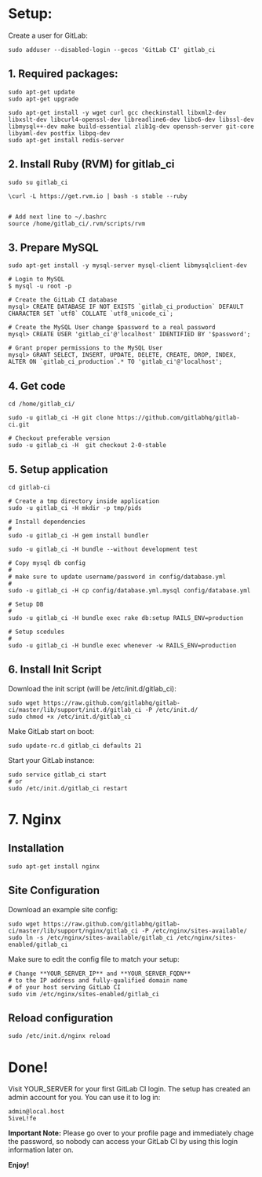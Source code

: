 # Setup: 

Create a user for GitLab:

    sudo adduser --disabled-login --gecos 'GitLab CI' gitlab_ci


## 1. Required packages:

    sudo apt-get update
    sudo apt-get upgrade

    sudo apt-get install -y wget curl gcc checkinstall libxml2-dev libxslt-dev libcurl4-openssl-dev libreadline6-dev libc6-dev libssl-dev libmysql++-dev make build-essential zlib1g-dev openssh-server git-core libyaml-dev postfix libpq-dev
    sudo apt-get install redis-server 

## 2. Install Ruby (RVM) for gitlab_ci

    sudo su gitlab_ci

    \curl -L https://get.rvm.io | bash -s stable --ruby


    # Add next line to ~/.bashrc
    source /home/gitlab_ci/.rvm/scripts/rvm


## 3. Prepare MySQL

    sudo apt-get install -y mysql-server mysql-client libmysqlclient-dev

    # Login to MySQL
    $ mysql -u root -p

    # Create the GitLab CI database
    mysql> CREATE DATABASE IF NOT EXISTS `gitlab_ci_production` DEFAULT CHARACTER SET `utf8` COLLATE `utf8_unicode_ci`;

    # Create the MySQL User change $password to a real password
    mysql> CREATE USER 'gitlab_ci'@'localhost' IDENTIFIED BY '$password';

    # Grant proper permissions to the MySQL User
    mysql> GRANT SELECT, INSERT, UPDATE, DELETE, CREATE, DROP, INDEX, ALTER ON `gitlab_ci_production`.* TO 'gitlab_ci'@'localhost';

## 4. Get code 

    cd /home/gitlab_ci/

    sudo -u gitlab_ci -H git clone https://github.com/gitlabhq/gitlab-ci.git

    # Checkout preferable version
    sudo -u gitlab_ci -H  git checkout 2-0-stable

## 5. Setup application

    cd gitlab-ci

    # Create a tmp directory inside application
    sudo -u gitlab_ci -H mkdir -p tmp/pids

    # Install dependencies
    #
    sudo -u gitlab_ci -H gem install bundler

    sudo -u gitlab_ci -H bundle --without development test

    # Copy mysql db config
    #
    # make sure to update username/password in config/database.yml
    #
    sudo -u gitlab_ci -H cp config/database.yml.mysql config/database.yml

    # Setup DB
    #
    sudo -u gitlab_ci -H bundle exec rake db:setup RAILS_ENV=production

    # Setup scedules 
    #
    sudo -u gitlab_ci -H bundle exec whenever -w RAILS_ENV=production


## 6. Install Init Script

Download the init script (will be /etc/init.d/gitlab_ci):

    sudo wget https://raw.github.com/gitlabhq/gitlab-ci/master/lib/support/init.d/gitlab_ci -P /etc/init.d/
    sudo chmod +x /etc/init.d/gitlab_ci

Make GitLab start on boot:

    sudo update-rc.d gitlab_ci defaults 21


Start your GitLab instance:

    sudo service gitlab_ci start
    # or
    sudo /etc/init.d/gitlab_ci restart


# 7. Nginx


## Installation
    sudo apt-get install nginx

## Site Configuration

Download an example site config:

    sudo wget https://raw.github.com/gitlabhq/gitlab-ci/master/lib/support/nginx/gitlab_ci -P /etc/nginx/sites-available/
    sudo ln -s /etc/nginx/sites-available/gitlab_ci /etc/nginx/sites-enabled/gitlab_ci

Make sure to edit the config file to match your setup:

    # Change **YOUR_SERVER_IP** and **YOUR_SERVER_FQDN**
    # to the IP address and fully-qualified domain name
    # of your host serving GitLab CI
    sudo vim /etc/nginx/sites-enabled/gitlab_ci

## Reload configuration

    sudo /etc/init.d/nginx reload


# Done!


Visit YOUR_SERVER for your first GitLab CI login.
The setup has created an admin account for you. You can use it to log in:

    admin@local.host
    5iveL!fe

**Important Note:**
Please go over to your profile page and immediately chage the password, so
nobody can access your GitLab CI by using this login information later on.

**Enjoy!**
